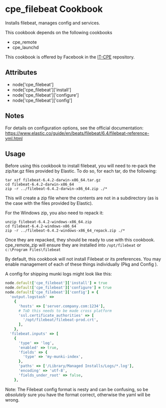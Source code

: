 cpe_filebeat Cookbook
========================
Installs filebeat, manages config and services.

This cookbook depends on the following cookbooks

* cpe_remote
* cpe_launchd

This cookbook is offered by Facebook in the [IT-CPE](https://github.com/facebook/IT-CPE) repository.

Attributes
----------
* node['cpe_filebeat']
* node['cpe_filebeat']['install']
* node['cpe_filebeat']['configure']
* node['cpe_filebeat']['config']

Notes
-----
For details on configuration options, see the official documentation: https://www.elastic.co/guide/en/beats/filebeat/6.4/filebeat-reference-yml.html

Usage
-----
Before using this cookbook to install filebeat, you will need to re-pack the zip/tar.gz files provided by Elastic. To do so, for each tar, do the following:

    tar xzf filebeat-6.4.2-darwin-x86_64.tar.gz
    cd filebeat-6.4.2-darwin-x86_64
    zip -r ../filebeat-6.4.2-darwin-x86_64.zip ./*

This will create a zip file where the contents are not in a subdirectory (as is the case with the files provided by Elastic).

For the Windows zip, you also need to repack it:

    unzip filebeat-6.4.2-windows-x86_64.zip
    cd filebeat-6.4.2-windows-x86_64
    zip -r ../filebeat-6.4.2-windows-x86_64_repack.zip ./*

Once they are repacked, they should be ready to use with this cookbook. cpe_remote_zip will ensure they are installed into `/opt/filebeat` or `c:\Program Files\filebeat`

By default, this cookbook will not install Filebeat or its preferences. You may enable management of each of these things individually (Pkg and Config ).

A config for shipping munki logs might look like this:

```ruby
node.default['cpe_filebeat']['install'] = true
node.default['cpe_filebeat']['configure'] = true
node.default['cpe_filebeat']['config'] = {
  'output.logstash' =>
    {
      'hosts' => ['server.company.com:1234'],
      # ToD this needs to be made cross platform
      'ssl.certificate_authorities' => [
        '/opt/filebeat/filebeat-prod.crt',
      ],
    },
  'filebeat.inputs' => [
    {
      'type' => 'log',
      'enabled' => true,
      'fields' => {
        'type' => 'my-munki-index',
      },
      'paths' => ['/Library/Managed Installs/Logs/*.log'],
      'encoding' => 'utf-8',
      'fields_under_root' => false,
    },
```

Note: The Filebeat config format is nesty and can be confusing, so be *absolutely* sure you have the format correct, otherwise the yaml will be wrong.

